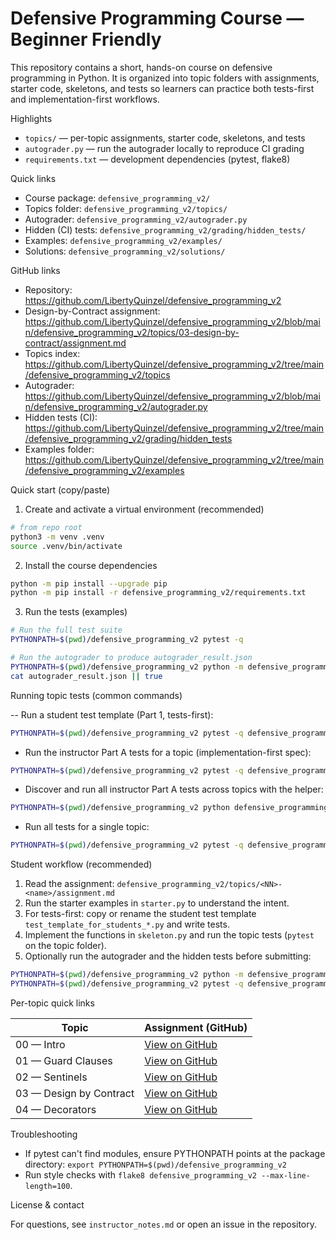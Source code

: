 
# Defensive Programming Course — Beginner Friendly

This repository contains a short, hands-on course on defensive programming in Python. It is organized into topic folders with assignments, starter code, skeletons, and tests so learners can practice both tests-first and implementation-first workflows.

Highlights
- `topics/` — per-topic assignments, starter code, skeletons, and tests
- `autograder.py` — run the autograder locally to reproduce CI grading
- `requirements.txt` — development dependencies (pytest, flake8)

Quick links
- Course package: `defensive_programming_v2/`
- Topics folder: `defensive_programming_v2/topics/`
- Autograder: `defensive_programming_v2/autograder.py`
- Hidden (CI) tests: `defensive_programming_v2/grading/hidden_tests/`
- Examples: `defensive_programming_v2/examples/`
- Solutions: `defensive_programming_v2/solutions/`

GitHub links
- Repository: https://github.com/LibertyQuinzel/defensive_programming_v2
- Design-by-Contract assignment: https://github.com/LibertyQuinzel/defensive_programming_v2/blob/main/defensive_programming_v2/topics/03-design-by-contract/assignment.md
- Topics index: https://github.com/LibertyQuinzel/defensive_programming_v2/tree/main/defensive_programming_v2/topics
- Autograder: https://github.com/LibertyQuinzel/defensive_programming_v2/blob/main/defensive_programming_v2/autograder.py
- Hidden tests (CI): https://github.com/LibertyQuinzel/defensive_programming_v2/tree/main/defensive_programming_v2/grading/hidden_tests
- Examples folder: https://github.com/LibertyQuinzel/defensive_programming_v2/tree/main/defensive_programming_v2/examples


Quick start (copy/paste)

1) Create and activate a virtual environment (recommended)

```bash
# from repo root
python3 -m venv .venv
source .venv/bin/activate
```

2) Install the course dependencies

```bash
python -m pip install --upgrade pip
python -m pip install -r defensive_programming_v2/requirements.txt
```

3) Run the tests (examples)

```bash
# Run the full test suite
PYTHONPATH=$(pwd)/defensive_programming_v2 pytest -q

# Run the autograder to produce autograder_result.json
PYTHONPATH=$(pwd)/defensive_programming_v2 python -m defensive_programming_v2.autograder
cat autograder_result.json || true
```

Running topic tests (common commands)

-- Run a student test template (Part 1, tests-first):

```bash
PYTHONPATH=$(pwd)/defensive_programming_v2 pytest -q defensive_programming_v2/topics/01-guard-clauses/test_template_for_students_01_guarded.py
```

- Run the instructor Part A tests for a topic (implementation-first spec):

```bash
PYTHONPATH=$(pwd)/defensive_programming_v2 pytest -q defensive_programming_v2/topics/01-guard-clauses/instructor_tests/test_partA_01_guarded_divide.py
```

- Discover and run all instructor Part A tests across topics with the helper:

```bash
PYTHONPATH=$(pwd)/defensive_programming_v2 python defensive_programming_v2/topics/run_partA_tests.py
```

- Run all tests for a single topic:

```bash
PYTHONPATH=$(pwd)/defensive_programming_v2 pytest -q defensive_programming_v2/topics/03-design-by-contract
```

Student workflow (recommended)

1. Read the assignment: `defensive_programming_v2/topics/<NN>-<name>/assignment.md`
2. Run the starter examples in `starter.py` to understand the intent.
3. For tests-first: copy or rename the student test template `test_template_for_students_*.py` and write tests.
4. Implement the functions in `skeleton.py` and run the topic tests (`pytest` on the topic folder).
5. Optionally run the autograder and the hidden tests before submitting:

```bash
PYTHONPATH=$(pwd)/defensive_programming_v2 python -m defensive_programming_v2.autograder
PYTHONPATH=$(pwd)/defensive_programming_v2 pytest -q defensive_programming_v2/grading/hidden_tests
```

Per-topic quick links

| Topic | Assignment (GitHub) |
|---|---|
| 00 — Intro | [View on GitHub](https://github.com/LibertyQuinzel/defensive_programming_v2/blob/main/defensive_programming_v2/topics/00-intro/assignment.md) |
| 01 — Guard Clauses | [View on GitHub](https://github.com/LibertyQuinzel/defensive_programming_v2/blob/main/defensive_programming_v2/topics/01-guard-clauses/assignment.md) |
| 02 — Sentinels | [View on GitHub](https://github.com/LibertyQuinzel/defensive_programming_v2/blob/main/defensive_programming_v2/topics/02-sentinels/assignment.md) |
| 03 — Design by Contract | [View on GitHub](https://github.com/LibertyQuinzel/defensive_programming_v2/blob/main/defensive_programming_v2/topics/03-design-by-contract/assignment.md) |
| 04 — Decorators | [View on GitHub](https://github.com/LibertyQuinzel/defensive_programming_v2/blob/main/defensive_programming_v2/topics/04-decorators/assignment.md) |

Troubleshooting

- If pytest can't find modules, ensure PYTHONPATH points at the package directory:
	`export PYTHONPATH=$(pwd)/defensive_programming_v2`
- Run style checks with `flake8 defensive_programming_v2 --max-line-length=100`.

License & contact

For questions, see `instructor_notes.md` or open an issue in the repository.

